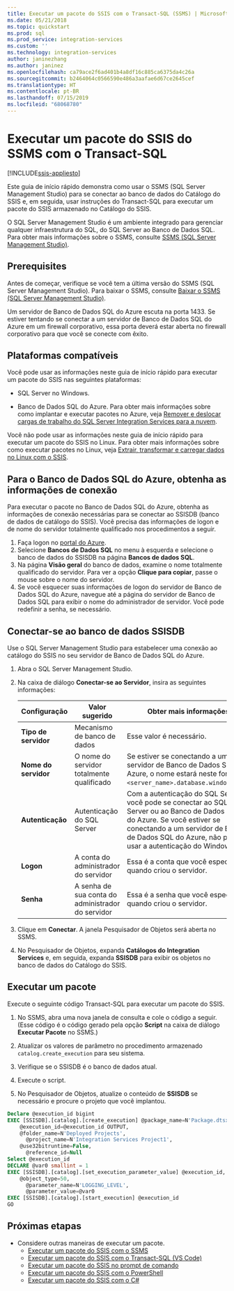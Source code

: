 ```yaml
---
title: Executar um pacote do SSIS com o Transact-SQL (SSMS) | Microsoft Docs
ms.date: 05/21/2018
ms.topic: quickstart
ms.prod: sql
ms.prod_service: integration-services
ms.custom: ''
ms.technology: integration-services
author: janinezhang
ms.author: janinez
ms.openlocfilehash: ca79ace2f6ad401b4a8df16c885ca6375da4c26a
ms.sourcegitcommit: b2464064c0566590e486a3aafae6d67ce2645cef
ms.translationtype: HT
ms.contentlocale: pt-BR
ms.lasthandoff: 07/15/2019
ms.locfileid: "68068780"
---
```

# <a name="run-an-ssis-package-from-ssms-with-transact-sql"></a>Executar um pacote do SSIS do SSMS com o Transact-SQL

[!INCLUDE[ssis-appliesto](../includes/ssis-appliesto-ssvrpluslinux-asdb-asdw-xxx.md)]


Este guia de início rápido demonstra como usar o SSMS (SQL Server Management Studio) para se conectar ao banco de dados do Catálogo do SSIS e, em seguida, usar instruções do Transact-SQL para executar um pacote do SSIS armazenado no Catálogo do SSIS.

O SQL Server Management Studio é um ambiente integrado para gerenciar qualquer infraestrutura do SQL, do SQL Server ao Banco de Dados SQL. Para obter mais informações sobre o SSMS, consulte [SSMS (SQL Server Management Studio)](../ssms/sql-server-management-studio-ssms.md).

## <a name="prerequisites"></a>Prerequisites

Antes de começar, verifique se você tem a última versão do SSMS (SQL Server Management Studio). Para baixar o SSMS, consulte [Baixar o SSMS (SQL Server Management Studio)](https://docs.microsoft.com/sql/ssms/download-sql-server-management-studio-ssms).

Um servidor de Banco de Dados SQL do Azure escuta na porta 1433. Se estiver tentando se conectar a um servidor de Banco de Dados SQL do Azure em um firewall corporativo, essa porta deverá estar aberta no firewall corporativo para que você se conecte com êxito.

## <a name="supported-platforms"></a>Plataformas compatíveis

Você pode usar as informações neste guia de início rápido para executar um pacote do SSIS nas seguintes plataformas:

-   SQL Server no Windows.

-   Banco de Dados SQL do Azure. Para obter mais informações sobre como implantar e executar pacotes no Azure, veja [Remover e deslocar cargas de trabalho do SQL Server Integration Services para a nuvem](lift-shift/ssis-azure-lift-shift-ssis-packages-overview.md).

Você não pode usar as informações neste guia de início rápido para executar um pacote do SSIS no Linux. Para obter mais informações sobre como executar pacotes no Linux, veja [Extrair, transformar e carregar dados no Linux com o SSIS](../linux/sql-server-linux-migrate-ssis.md).

## <a name="for-azure-sql-database-get-the-connection-info"></a>Para o Banco de Dados SQL do Azure, obtenha as informações de conexão

Para executar o pacote no Banco de Dados SQL do Azure, obtenha as informações de conexão necessárias para se conectar ao SSISDB (banco de dados de catálogo do SSIS). Você precisa das informações de logon e de nome do servidor totalmente qualificado nos procedimentos a seguir.

1. Faça logon no [portal do Azure](https://portal.azure.com/).
2. Selecione **Bancos de Dados SQL** no menu à esquerda e selecione o banco de dados do SSISDB na página **Bancos de dados SQL**. 
3. Na página **Visão geral** do banco de dados, examine o nome totalmente qualificado do servidor. Para ver a opção **Clique para copiar**, passe o mouse sobre o nome do servidor. 
4. Se você esquecer suas informações de logon do servidor de Banco de Dados SQL do Azure, navegue até a página do servidor de Banco de Dados SQL para exibir o nome do administrador de servidor. Você pode redefinir a senha, se necessário.

## <a name="connect-to-the-ssisdb-database"></a>Conectar-se ao banco de dados SSISDB

Use o SQL Server Management Studio para estabelecer uma conexão ao catálogo do SSIS no seu servidor de Banco de Dados SQL do Azure. 

1. Abra o SQL Server Management Studio.

2. Na caixa de diálogo **Conectar-se ao Servidor**, insira as seguintes informações:

   | Configuração       | Valor sugerido | Obter mais informações | 
   | ------------ | ------------------ | ------------------------------------------------- | 
   | **Tipo de servidor** | Mecanismo de banco de dados | Esse valor é necessário. |
   | **Nome do servidor** | O nome do servidor totalmente qualificado | Se estiver se conectando a um servidor de Banco de Dados SQL do Azure, o nome estará neste formato: `<server_name>.database.windows.net`. |
   | **Autenticação** | Autenticação do SQL Server | Com a autenticação do SQL Server, você pode se conectar ao SQL Server ou ao Banco de Dados SQL do Azure. Se você estiver se conectando a um servidor de Banco de Dados SQL do Azure, não poderá usar a autenticação do Windows. |
   | **Logon** | A conta do administrador do servidor | Essa é a conta que você especificou quando criou o servidor. |
   | **Senha** | A senha de sua conta do administrador do servidor | Essa é a senha que você especificou quando criou o servidor. |

3.  Clique em **Conectar**. A janela Pesquisador de Objetos será aberta no SSMS.

4. No Pesquisador de Objetos, expanda **Catálogos do Integration Services** e, em seguida, expanda **SSISDB** para exibir os objetos no banco de dados do Catálogo do SSIS.

## <a name="run-a-package"></a>Executar um pacote
Execute o seguinte código Transact-SQL para executar um pacote do SSIS.

1.  No SSMS, abra uma nova janela de consulta e cole o código a seguir. (Esse código é o código gerado pela opção **Script** na caixa de diálogo **Executar Pacote** no SSMS.)

2.  Atualizar os valores de parâmetro no procedimento armazenado `catalog.create_execution` para seu sistema.

3.  Verifique se o SSISDB é o banco de dados atual.

4.  Execute o script.

5. No Pesquisador de Objetos, atualize o conteúdo de **SSISDB** se necessário e procure o projeto que você implantou.

```sql
Declare @execution_id bigint
EXEC [SSISDB].[catalog].[create_execution] @package_name=N'Package.dtsx',
    @execution_id=@execution_id OUTPUT,
    @folder_name=N'Deployed Projects',
      @project_name=N'Integration Services Project1',
    @use32bitruntime=False,
      @reference_id=Null
Select @execution_id
DECLARE @var0 smallint = 1
EXEC [SSISDB].[catalog].[set_execution_parameter_value] @execution_id,
    @object_type=50,
      @parameter_name=N'LOGGING_LEVEL',
      @parameter_value=@var0
EXEC [SSISDB].[catalog].[start_execution] @execution_id
GO
```

## <a name="next-steps"></a>Próximas etapas
- Considere outras maneiras de executar um pacote.
    - [Executar um pacote do SSIS com o SSMS](./ssis-quickstart-run-ssms.md)
    - [Executar um pacote do SSIS com o Transact-SQL (VS Code)](ssis-quickstart-run-tsql-vscode.md)
    - [Executar um pacote do SSIS no prompt de comando](./ssis-quickstart-run-cmdline.md)
    - [Executar um pacote do SSIS com o PowerShell](ssis-quickstart-run-powershell.md)
    - [Executar um pacote do SSIS com o C#](./ssis-quickstart-run-dotnet.md) 
